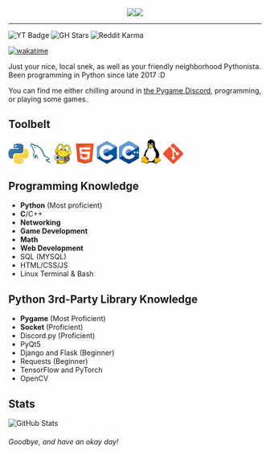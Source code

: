 <div style="display: flex; justify-content: center;">
  <img src="https://github-readme-stats.vercel.app/api?username=SSS-Says-Snek&show_icons=true&theme=transparent&hide_border=true">
  <img src="https://github-readme-stats.vercel.app/api/top-langs/?username=SSS-Says-Snek&show_icons=true&hide=css&theme=transparent&hide_border=true">
</div>

---

![YT Badge](https://img.shields.io/youtube/channel/views/UCy0lVIEyazL73R-8NECWMfw)
![GH Stars](https://img.shields.io/github/stars/SSS-Says-Snek?affiliations=OWNER%2CCOLLABORATOR%2CORGANIZATION_MEMBER)
![Reddit Karma](https://img.shields.io/reddit/user-karma/combined/I_Am_Coding_Master)

[![wakatime](https://wakatime.com/badge/user/c74e8b33-36b7-4bd6-972d-3827b933c87b.svg)](https://wakatime.com/@c74e8b33-36b7-4bd6-972d-3827b933c87b)

Just your nice, local snek, as well as your friendly neighborhood Pythonista. Been programming in Python since late 2017 :D

You can find me either chilling around in [the Pygame Discord](https://discord.gg/ZuB2RySPRJ), programming, or playing some games.


## Toolbelt
<img src="https://raw.githubusercontent.com/SSS-Says-Snek/SSS-Says-Snek.github.io/master/assets/pylogo.png" width=40></a>
<img src="https://raw.githubusercontent.com/SSS-Says-Snek/SSS-Says-Snek.github.io/master/assets/mysqllogo.png" width=40>
<img src="https://raw.githubusercontent.com/SSS-Says-Snek/SSS-Says-Snek.github.io/master/assets/pygamelogo.png" width=40>
<img src="https://raw.githubusercontent.com/SSS-Says-Snek/SSS-Says-Snek.github.io/master/assets/html5logo.png" width=40>
<img src="https://raw.githubusercontent.com/SSS-Says-Snek/SSS-Says-Snek.github.io/master/assets/clogo.png" width=40>
<img src="https://raw.githubusercontent.com/SSS-Says-Snek/SSS-Says-Snek.github.io/master/assets/cpplogo.png" width=40>
<img src="https://raw.githubusercontent.com/SSS-Says-Snek/SSS-Says-Snek.github.io/master/assets/linuxlogo.png" width=40>
<img src="https://raw.githubusercontent.com/SSS-Says-Snek/SSS-Says-Snek.github.io/master/assets/gitlogo.png" width=40>



## Programming Knowledge
- **Python** (Most proficient)
- **C**/C++
- **Networking**
- **Game Development**
- **Math**
- **Web Development**
- SQL (MYSQL)
- HTML/CSS/JS
- Linux Terminal & Bash

## Python 3rd-Party Library Knowledge
- **Pygame** (Most Proficient)
- **Socket** (Proficient)
- Discord.py (Proficient)
- PyQt5
- Django and Flask (Beginner)
- Requests (Beginner)
- TensorFlow and PyTorch
- OpenCV

## Stats
![GitHub Stats](https://raw.githubusercontent.com/SSS-Says-Snek/metrics-embed/main/github-metrics.svg)
###### Goodbye, and have an okay day!
